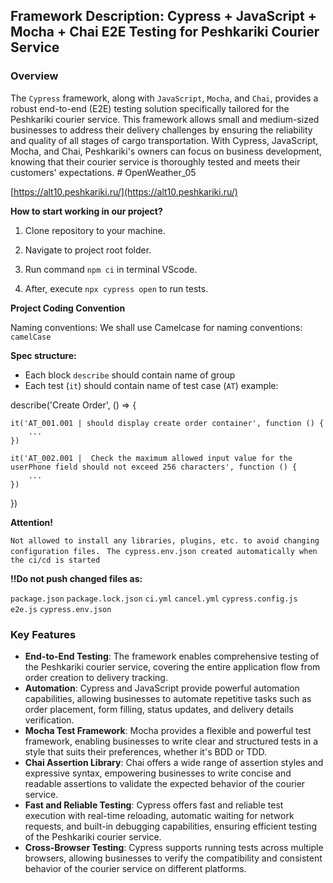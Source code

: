 ## Framework Description: Cypress + JavaScript + Mocha + Chai E2E Testing for Peshkariki Courier Service

### Overview
The `Cypress` framework, along with `JavaScript`, `Mocha`, and `Chai`, provides a robust end-to-end (E2E) testing solution specifically tailored for the Peshkariki courier service. This framework allows small and medium-sized businesses to address their delivery challenges by ensuring the reliability and quality of all stages of cargo transportation. With Cypress, JavaScript, Mocha, and Chai, Peshkariki's owners can focus on business development, knowing that their courier service is thoroughly tested and meets their customers' expectations.
﻿# OpenWeather_05

[https://alt10.peshkariki.ru/](https://alt10.peshkariki.ru/)

**How to start working in our project?**

1. Clone repository to your machine.

2. Navigate to project root folder.

3. Run command ```npm ci``` in terminal VScode.

4. After, execute ```npx cypress open```  to run tests.

**Project Coding Convention**

Naming conventions:
We shall use Camelcase for naming conventions: ```camelCase```

**Spec structure:**

- Each block ```describe``` should contain name of group
- Each test (```it```) should contain name of test case (```AT```) 
example:

describe('Create Order', () => {

    it('AT_001.001 | should display create order container', function () {
        ...
    })

    it('AT_002.001 |  Check the maximum allowed input value for the userPhone field should not exceed 256 characters', function () {
        ...
    })
})

**Attention!**

```Not allowed to install any libraries, plugins, etc. to avoid changing configuration files. ```
```The cypress.env.json created automatically when the ci/cd is started```

**!!Do not push changed files as:**

```package.json```
```package.lock.json```
```ci.yml```
```cancel.yml```
```cypress.config.js```
```e2e.js```
```cypress.env.json```

### Key Features
- **End-to-End Testing**: The framework enables comprehensive testing of the Peshkariki courier service, covering the entire application flow from order creation to delivery tracking.
- **Automation**: Cypress and JavaScript provide powerful automation capabilities, allowing businesses to automate repetitive tasks such as order placement, form filling, status updates, and delivery details verification.
- **Mocha Test Framework**: Mocha provides a flexible and powerful test framework, enabling businesses to write clear and structured tests in a style that suits their preferences, whether it's BDD or TDD.
- **Chai Assertion Library**: Chai offers a wide range of assertion styles and expressive syntax, empowering businesses to write concise and readable assertions to validate the expected behavior of the courier service.
- **Fast and Reliable Testing**: Cypress offers fast and reliable test execution with real-time reloading, automatic waiting for network requests, and built-in debugging capabilities, ensuring efficient testing of the Peshkariki courier service.
- **Cross-Browser Testing**: Cypress supports running tests across multiple browsers, allowing businesses to verify the compatibility and consistent behavior of the courier service on different platforms.

